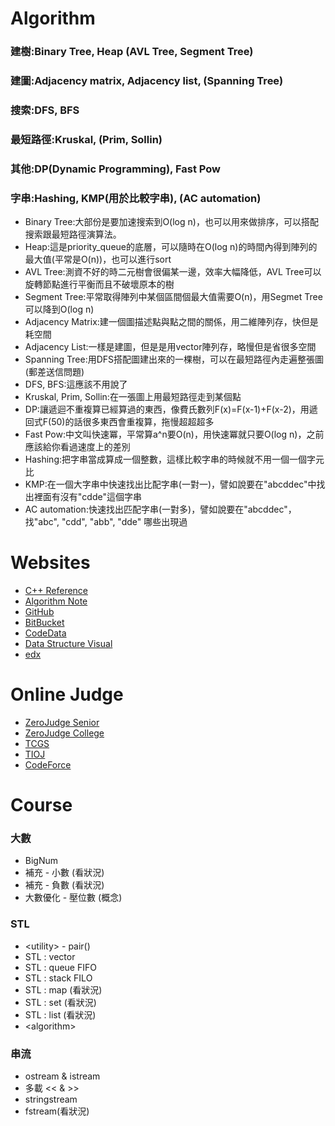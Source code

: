 

 Algorithm
===============

### 建樹:Binary Tree, Heap (AVL Tree, Segment Tree)
### 建圖:Adjacency matrix, Adjacency list, (Spanning Tree)
### 搜索:DFS, BFS
### 最短路徑:Kruskal, (Prim, Sollin)
### 其他:DP(Dynamic Programming), Fast Pow
### 字串:Hashing, KMP(用於比較字串), (AC automation)

+ Binary Tree:大部份是要加速搜索到O(log n)，也可以用來做排序，可以搭配搜索跟最短路徑演算法。
+ Heap:這是priority_queue的底層，可以隨時在O(log n)的時間內得到陣列的最大值(平常是O(n))，也可以進行sort
+ AVL Tree:測資不好的時二元樹會很偏某一邊，效率大幅降低，AVL Tree可以旋轉節點進行平衡而且不破壞原本的樹
+ Segment Tree:平常取得陣列中某個區間個最大值需要O(n)，用Segmet Tree可以降到O(log n)
+ Adjacency Matrix:建一個圖描述點與點之間的關係，用二維陣列存，快但是耗空間
+ Adjacency List:一樣是建圖，但是是用vector陣列存，略慢但是省很多空間
+ Spanning Tree:用DFS搭配圖建出來的一棵樹，可以在最短路徑內走遍整張圖(郵差送信問題)
+ DFS, BFS:這應該不用說了
+ Kruskal, Prim, Sollin:在一張圖上用最短路徑走到某個點
+ DP:讓遞迴不重複算已經算過的東西，像費氏數列F(x)=F(x-1)+F(x-2)，用遞回式F(50)的話很多東西會重複算，拖慢超超超多
+ Fast Pow:中文叫快速冪，平常算a^n要O(n)，用快速冪就只要O(log n)，之前應該給你看過速度上的差別
+ Hashing:把字串當成算成一個整數，這樣比較字串的時候就不用一個一個字元比
+ KMP:在一個大字串中快速找出比配字串(一對一)，譬如說要在"abcddec"中找出裡面有沒有"cdde"這個字串
+ AC automation:快速找出匹配字串(一對多)，譬如說要在"abcddec"，找"abc", "cdd", "abb", "dde" 哪些出現過

Websites
========
- [C++ Reference](http://www.cplusplus.com/reference/)
- [Algorithm Note](http://www.csie.ntnu.edu.tw/~u91029/)
- [GitHub](https://github.com/)
- [BitBucket](https://bitbucket.org/)
- [CodeData](http://www.codedata.com.tw/)
- [Data Structure Visual](http://www.cs.usfca.edu/~galles/visualization/Algorithms.html)
- [edx](https://www.edx.org/)

Online Judge
============
- [ZeroJudge Senior](http://zerojudge.tw/)
- [ZeroJudge College](http://judge.nccucs.org/Problems)
- [TCGS](http://www.tcgs.tc.edu.tw:1218/)
- [TIOJ](http://tioj.ck.tp.edu.tw/problems)
- [CodeForce](http://codeforces.com/)

Course
======

### 大數

- BigNum
- 補充 - 小數 (看狀況)
- 補充 - 負數 (看狀況)
- 大數優化 - 壓位數 (概念)

### STL

- \<utility\> - pair()
- STL : vector
- STL : queue FIFO
- STL : stack FILO
- STL : map (看狀況)
- STL : set (看狀況)
- STL : list (看狀況)
- \<algorithm\>


### 串流

- ostream & istream
- 多載 << & >>
- stringstream
- fstream(看狀況)
